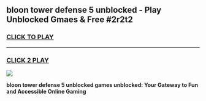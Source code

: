 
## bloon tower defense 5 unblocked - Play Unblocked Gmaes & Free #2r2t2
<h3>
<a href="https://news.freeplayer.one?title=bloon_tower_defense_5_unblocked&ref=03M">CLICK TO PLAY</a></h3>
<hr>

<h3>
<a href="https://news.freeplayer.one?title=bloon_tower_defense_5_unblocked&ref=03M">CLICK 2 PLAY</a>
  
</h3>

<a href="https://news.freeplayer.one?title=bloon_tower_defense_5_unblocked&ref=03M"><img src="https://clearcache.store/games.png"></a>


**bloon tower defense 5 unblocked games unblocked: Your Gateway to Fun and Accessible Online Gaming**
